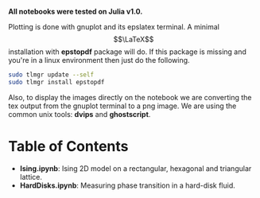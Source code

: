 **All notebooks were tested on Julia v1.0.**

Plotting is done with gnuplot and its epslatex terminal. A minimal $$\LaTeX$$ installation with **epstopdf** package will do. If this package is missing and you're in a linux environment then just do the following.
```bash
sudo tlmgr update --self
sudo tlmgr install epstopdf
```

Also, to display the images directly on the notebook we are converting the tex output from the gnuplot terminal to a png image. We are using the common unix tools: **dvips** and **ghostscript**.

# Table of Contents

- **Ising.ipynb**: Ising 2D model on a rectangular, hexagonal and triangular lattice.
- **HardDisks.ipynb**: Measuring phase transition in a hard-disk fluid.
